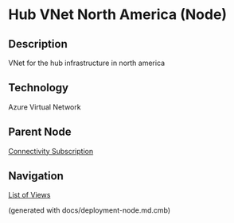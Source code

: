 # Hub VNet North America (Node)
## Description
VNet for the hub infrastructure in north america

## Technology
Azure Virtual Network

## Parent Node
[Connectivity Subscription](../../../mybank/it-management/azure/connectivity-subscription.md)


## Navigation
[List of Views](../../../views.md)

(generated with docs/deployment-node.md.cmb)

